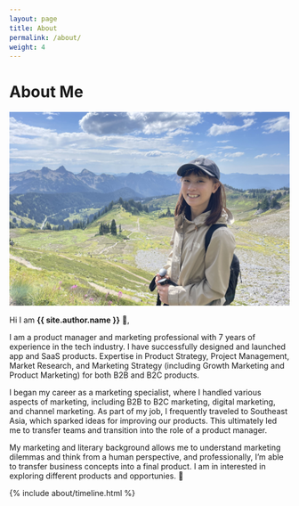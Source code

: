 ```yaml
---
layout: page
title: About
permalink: /about/
weight: 4
---
```


# **About Me**
![image](../assets/image/beite_hiking.jpg)

Hi I am **{{ site.author.name }}** :wave:,<br>

I am a product manager and marketing professional with 7 years of experience in the tech industry. I have successfully designed and launched app and SaaS products. Expertise in Product Strategy, Project Management, Market Research, and Marketing Strategy (including Growth Marketing and Product Marketing) for both B2B and B2C products.

I began my career as a marketing specialist, where I handled various aspects of marketing, including B2B to B2C marketing, digital marketing, and channel marketing. As part of my job, I frequently traveled to Southeast Asia, which sparked ideas for improving our products. This ultimately led me to transfer teams and transition into the role of a product manager.

My marketing and literary background allows me to understand marketing dilemmas and think from a human perspective, and professionally, I’m able to transfer business concepts into a final product. I am in interested in exploring different products and opportunies. 🌿



<div class="row">
{% include about/timeline.html %}
</div>
